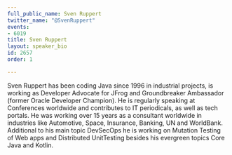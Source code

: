 ```yaml
---
full_public_name: Sven Ruppert
twitter_name: "@SvenRuppert"
events:
- 6019
title: Sven Ruppert
layout: speaker_bio
id: 2657
order: 1

---
```

Sven Ruppert has been coding Java since 1996 in industrial projects, is working as Developer Advocate for JFrog and Groundbreaker Ambassador (former Oracle Developer Champion). He is regularly speaking at Conferences worldwide and contributes to IT periodicals, as well as tech portals.
He was working over 15 years as a consultant worldwide in industries like Automotive, Space, Insurance, Banking, UN and WorldBank. Additional to his main topic DevSecOps he is working on Mutation Testing of Web apps and Distributed UnitTesting besides his evergreen topics Core Java and Kotlin.